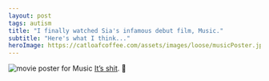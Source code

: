 ```yaml
---
layout: post
tags: autism
title: "I finally watched Sia's infamous debut film, Music."
subtitle: "Here's what I think..."
heroImage: https://catloafcoffee.com/assets/images/loose/musicPoster.jpg
---
```


![movie poster for Music]({{site.baseurl}}/assets/images/loose/musicPoster.jpg)
[It’s shit](https://letterboxd.com/neko_and_co/film/music-2021/). 💩